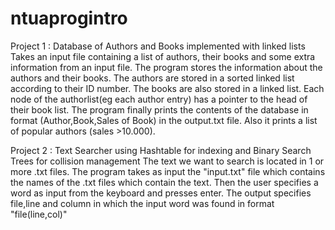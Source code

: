 ntuaprogintro
=============

Project 1 : Database of Authors and Books implemented with linked lists
  Takes an input file containing a list of authors, their books and some extra information from an input file. The program stores the information about the authors and their books. The authors are stored in a sorted linked list according to their ID number. The books are also stored in a linked list. Each node of the authorlist(eg each author entry) has a pointer to the head of their book list. The program finally prints the contents of the database in format (Author,Book,Sales of Book) in the output.txt file. Also it prints a list of popular authors (sales >10.000).
  
Project 2 : Text Searcher using Hashtable for indexing and Binary Search Trees for collision management
  The text we want to search is located in 1 or more .txt files. The program takes as input the "input.txt" file which contains the names of the .txt files which contain the text. Then the user specifies a word as input from the keyboard and presses enter. The output specifies file,line and column in which the input word was found in format "file(line,col)"
